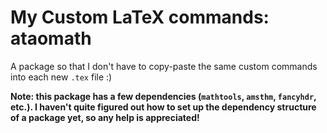 # My Custom LaTeX commands: ataomath

A package so that I don't have to copy-paste the same custom commands into each new `.tex` file :)

**Note: this package has a few dependencies (`mathtools`, `amsthm`, `fancyhdr`, etc.). I haven't quite figured out how to set up the dependency structure
of a package yet, so any help is appreciated!**
